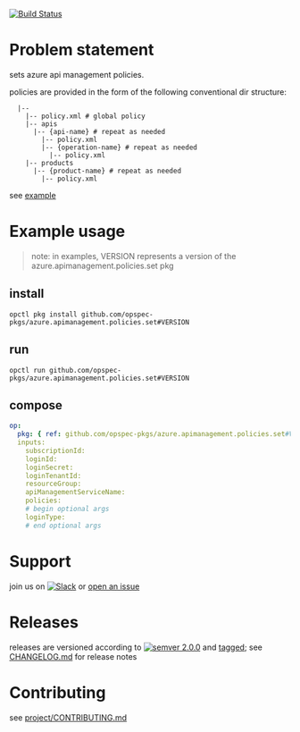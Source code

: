 [![Build Status](https://travis-ci.org/opspec-pkgs/azure.apimanagement.policies.set.svg?branch=master)](https://travis-ci.org/opspec-pkgs/azure.apimanagement.policies.set)

# Problem statement

sets azure api management policies.

policies are provided in the form of the following conventional dir structure:
```text
  |--
    |-- policy.xml # global policy
    |-- apis
      |-- {api-name} # repeat as needed
        |-- policy.xml
        |-- {operation-name} # repeat as needed
          |-- policy.xml
    |-- products
      |-- {product-name} # repeat as needed
        |-- policy.xml
```
see [example](example)


# Example usage

> note: in examples, VERSION represents a version of the
> azure.apimanagement.policies.set pkg

## install

```shell
opctl pkg install github.com/opspec-pkgs/azure.apimanagement.policies.set#VERSION
```

## run

```
opctl run github.com/opspec-pkgs/azure.apimanagement.policies.set#VERSION
```

## compose

```yaml
op:
  pkg: { ref: github.com/opspec-pkgs/azure.apimanagement.policies.set#VERSION }
  inputs:
    subscriptionId:
    loginId:
    loginSecret:
    loginTenantId:
    resourceGroup:
    apiManagementServiceName:
    policies:
    # begin optional args
    loginType:
    # end optional args
```

# Support

join us on
[![Slack](https://opspec-slackin.herokuapp.com/badge.svg)](https://opspec-slackin.herokuapp.com/)
or
[open an issue](https://github.com/opspec-pkgs/azure.apimanagement.policies.set/issues)

# Releases

releases are versioned according to
[![semver 2.0.0](https://img.shields.io/badge/semver-2.0.0-brightgreen.svg)](http://semver.org/spec/v2.0.0.html)
and [tagged](https://git-scm.com/book/en/v2/Git-Basics-Tagging); see
[CHANGELOG.md](CHANGELOG.md) for release notes

# Contributing

see
[project/CONTRIBUTING.md](https://github.com/opspec-pkgs/project/blob/master/CONTRIBUTING.md)
